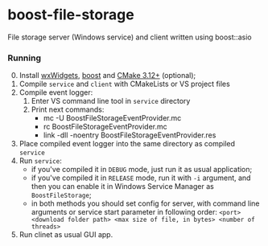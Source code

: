 # boost-file-storage
File storage server (Windows service) and client written using boost::asio
### Running
0. Install [wxWidgets](https://www.wxwidgets.org/), [boost](https://www.boost.org/) and [CMake 3.12+](https://cmake.org/) (optional);
1. Compile `service` and `client` with CMakeLists or VS project files
2. Compile event logger:
	1. Enter VS command line tool in `service` directory
	2. Print next commands:
		* mc -U BoostFileStorageEventProvider.mc
		* rc BoostFileStorageEventProvider.mc
		* link -dll -noentry BoostFileStorageEventProvider.res
3. Place compiled event logger into the same directory as compiled `service`
4. Run `service`:
    * if you've compiled it in `DEBUG` mode, just run it as usual application;
    * if you've compiled it in `RELEASE` mode, run it with `-i` argument, and then you can enable it in Windows Service Manager as `BoostFileStorage`;
	* in both methods you should set config for server, with command line arguments or service start parameter in following order: `<port> <download folder path> <max size of file, in bytes> <number of threads>`
5. Run clinet as usual GUI app.
